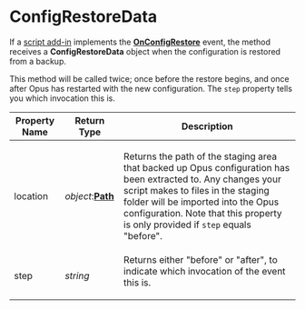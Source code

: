 # ConfigRestoreData

If a [script add-in](/Manual/scripting/script_add-ins/README.md) implements the **[OnConfigRestore](../scripting_events/onconfigrestore.md)** event, the method receives a **ConfigRestoreData** object when the configuration is restored from a backup.

This method will be called twice; once before the restore begins, and once after Opus has restarted with the new configuration. The `step` property tells you which invocation this is.

<table>
<thead><tr><th>
Property Name</th><th>
Return Type</th><th>
Description
</th></tr></thead><tbody><tr><td>
location</td><td>

*object*:**[Path](path.md)**</td><td>

Returns the path of the staging area that backed up Opus configuration has been extracted to. Any changes your script makes to files in the staging folder will be imported into the Opus configuration. Note that this property is only provided if `step` equals "before".
</td></tr><tr><td>
step</td><td>

*string*</td><td>
Returns either "before" or "after", to indicate which invocation of the event this is.
</td></tr></tbody>
</table>


